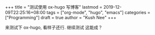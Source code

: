 +++
title = "测试使用 ox-hugo 写博客"
lastmod = 2019-12-09T22:25:16+08:00
tags = ["org-mode", "hugo", "emacs"]
categories = ["Programming"]
draft = true
author = "Kush Nee"
+++

来测试下 ox-hugo, 看样子还行. 继续测试
这能成？
